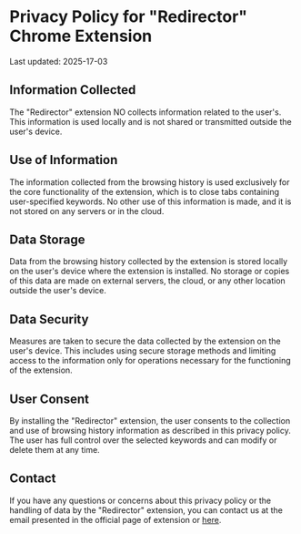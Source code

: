 # Privacy Policy for "Redirector" Chrome Extension

Last updated: 2025-17-03

## Information Collected

The "Redirector" extension NO collects information related to the user's. This information is used locally and is not shared or transmitted outside the user's device.

## Use of Information

The information collected from the browsing history is used exclusively for the core functionality of the extension,
which is to close tabs containing user-specified keywords. No other use of this information is made, and it is not
stored on any servers or in the cloud.

## Data Storage

Data from the browsing history collected by the extension is stored locally on the user's device where the extension is
installed. No storage or copies of this data are made on external servers, the cloud, or any other location outside
the user's device.

## Data Security

Measures are taken to secure the data collected by the extension on the user's device. This includes using secure
storage methods and limiting access to the information only for operations necessary for the functioning of the
extension.

## User Consent

By installing the "Redirector" extension, the user consents to the collection and use of browsing history information as
described in this privacy policy. The user has full control over the selected keywords and can modify or delete them at
any time.

## Contact

If you have any questions or concerns about this privacy policy or the handling of data by the "Redirector" extension,
you can contact us at the email presented in the official page of extension
or [here](https://github.com/danidoble/redirector/issues).